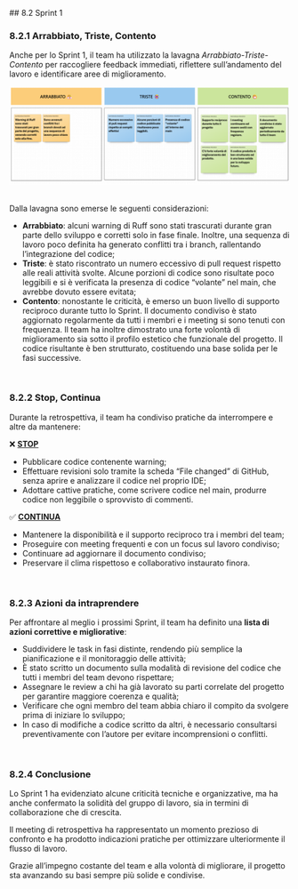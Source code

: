 <p>
## 8.2 Sprint 1
<br/>

### 8.2.1 Arrabbiato, Triste, Contento

</p>
<p>
  
Anche per lo Sprint 1, il team ha utilizzato la lavagna *Arrabbiato-Triste-Contento* per raccogliere feedback immediati, riflettere sull’andamento del lavoro e identificare aree di miglioramento.

</p>
<p>
  
<div align="center">  
  <img src="img/lavagnaRetrospettiva2.png">
</div><br/>

</p>

<p>

Dalla lavagna sono emerse le seguenti considerazioni:  
- **Arrabbiato**: alcuni warning di Ruff sono stati trascurati durante gran parte dello sviluppo e corretti solo in fase finale. Inoltre, una sequenza di lavoro poco definita ha generato conflitti tra i branch, rallentando l’integrazione del codice;
- **Triste**: è stato riscontrato un numero eccessivo di pull request rispetto alle reali attività svolte. Alcune porzioni di codice sono risultate poco leggibili e si è verificata la presenza di codice “volante” nel main, che avrebbe dovuto essere evitata;
- **Contento**: nonostante le criticità, è emerso un buon livello di supporto reciproco durante tutto lo Sprint. Il documento condiviso è stato aggiornato regolarmente da tutti i membri e i meeting si sono tenuti con frequenza. Il team ha inoltre dimostrato una forte volontà di miglioramento sia sotto il profilo estetico che funzionale del progetto. Il codice risultante è ben strutturato, costituendo una base solida per le fasi successive.

<br/>
</p>
<p>
  
### 8.2.2 Stop, Continua

</p>
<p>

Durante la retrospettiva, il team ha condiviso pratiche da interrompere e altre da mantenere:

</p>
<p>
  
❌ <ins>**STOP**</ins>
- Pubblicare codice contenente warning;
- Effettuare revisioni solo tramite la scheda “File changed” di GitHub, senza aprire e analizzare il codice nel proprio IDE;
- Adottare cattive pratiche, come scrivere codice nel main, produrre codice non leggibile o sprovvisto di commenti.

</p>
<p>

✅ <ins>**CONTINUA**</ins>
- Mantenere la disponibilità e il supporto reciproco tra i membri del team;
- Proseguire con meeting frequenti e con un focus sul lavoro condiviso;
- Continuare ad aggiornare il documento condiviso;
- Preservare il clima rispettoso e collaborativo instaurato finora.

<br/>
</p>
<p>

### 8.2.3 Azioni da intraprendere

</p>
<p>
  
Per affrontare al meglio i prossimi Sprint, il team ha definito una **lista di azioni correttive e migliorative**:
- Suddividere le task in fasi distinte, rendendo più semplice la pianificazione e il monitoraggio delle attività;
- È stato scritto un documento sulla modalità di revisione del codice che tutti i membri del team devono rispettare;
- Assegnare le review a chi ha già lavorato su parti correlate del progetto per garantire maggiore coerenza e qualità;
- Verificare che ogni membro del team abbia chiaro il compito da svolgere prima di iniziare lo sviluppo;
- In caso di modifiche a codice scritto da altri, è necessario consultarsi preventivamente con l’autore per evitare incomprensioni o conflitti.

<br/>
</p>
<p>

### 8.2.4 Conclusione

</p>
<p>
  
Lo Sprint 1 ha evidenziato alcune criticità tecniche e organizzative, ma ha anche confermato la solidità del gruppo di lavoro, sia in termini di collaborazione che di crescita.

Il meeting di retrospettiva ha rappresentato un momento prezioso di confronto e ha prodotto indicazioni pratiche per ottimizzare ulteriormente il flusso di lavoro.

Grazie all’impegno costante del team e alla volontà di migliorare, il progetto sta avanzando su basi sempre più solide e condivise.

</p>

